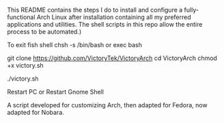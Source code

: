 This README contains the steps I do to install and configure a fully-functional Arch Linux after installation containing all my preferred applications and utilities. The shell scripts in this repo allow the entire process to be automated.)

To exit fish shell
chsh -s /bin/bash
or
exec bash

git clone https://github.com/VictoryTek/VictoryArch
cd VictoryArch
chmod +x victory.sh

./victory.sh

Restart PC or Restart Gnome Shell

A script developed for customizing Arch, then adapted for Fedora, now adapted for Nobara.
